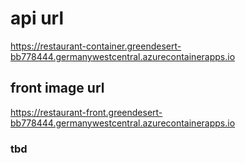 # api url

<https://restaurant-container.greendesert-bb778444.germanywestcentral.azurecontainerapps.io>

## front image url

<https://restaurant-front.greendesert-bb778444.germanywestcentral.azurecontainerapps.io>

### tbd
